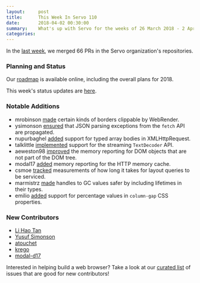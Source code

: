 ```yaml
---
layout:     post
title:      This Week In Servo 110
date:       2018-04-02 00:30:00
summary:    What's up with Servo for the weeks of 26 March 2018 - 2 April 2018
categories:
---
```


In the [last week](https://github.com/pulls?utf8=%E2%9C%93&q=is%3Apr+is%3Amerged+closed%3A2018-03-26..2018-04-02+user%3Aservo+),
we merged 66 PRs in the Servo organization's repositories.

### Planning and Status

Our [roadmap](https://github.com/servo/servo/wiki/Roadmap) is available online, including the overall plans for 2018.

This week's status updates are [here](https://www.standu.ps/project/servo/).

### Notable Additions

- mrobinson [made](https://github.com/servo/webrender/pull/2578) certain kinds of borders clippable by WebRender.
- ysimonson [ensured](https://github.com/servo/servo/pull/20450) that JSON parsing exceptions from the `fetch` API are propagated.
- nupurbaghel [added](https://github.com/servo/servo/pull/20434) support for typed array bodies in XMLHttpRequest.
- talklittle [implemented](https://github.com/servo/servo/pull/20431) support for the streaming `TextDecoder` API.
- aeweston98 [improved](https://github.com/servo/servo/pull/20430) the memory reporting for DOM objects that are not part of the DOM tree.
- modal17 [added](https://github.com/servo/servo/pull/20391) memory reporting for the HTTP memory cache.
- csmoe [tracked](https://github.com/servo/servo/pull/20307) measurements of how long it takes for layout queries to be serviced.
- marmistrz [made](https://github.com/servo/servo/pull/20246) handles to GC values safer by including lifetimes in their types.
- emilio [added](https://github.com/servo/servo/pull/20499) support for percentage values in `column-gap` CSS properties.

### New Contributors

- [Li Hao Tan](https://github.com/LiHaoTan)
- [Yusuf Simonson](https://github.com/ysimonson)
- [atouchet](https://github.com/atouchet)
- [krego](https://github.com/kregoslup)
- [modal-d17](https://github.com/modal17)

Interested in helping build a web browser? Take a look at our [curated list](https://starters.servo.org/) of issues that are good for new contributors!

